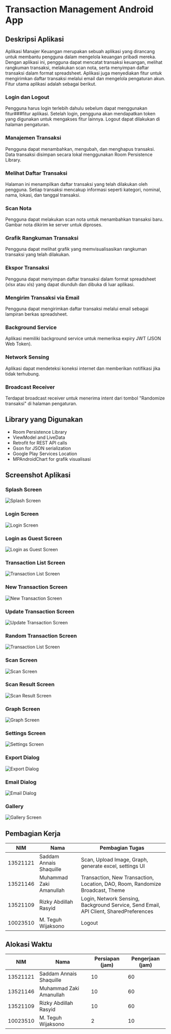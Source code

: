 # Transaction Management Android App

## Deskripsi Aplikasi

Aplikasi Manajer Keuangan merupakan sebuah aplikasi yang dirancang untuk membantu pengguna dalam
mengelola keuangan pribadi mereka. Dengan aplikasi ini, pengguna dapat mencatat transaksi keuangan,
melihat rangkuman transaksi, melakukan scan nota, serta menyimpan daftar transaksi dalam format
spreadsheet. Aplikasi juga menyediakan fitur untuk mengirimkan daftar transaksi melalui email dan
mengelola pengaturan akun. Fitur utama aplikasi adalah sebagai berikut.

### Login dan Logout

Pengguna harus login terlebih dahulu sebelum dapat menggunakan fitur###fitur aplikasi. Setelah
login, pengguna akan mendapatkan token yang digunakan untuk mengakses fitur lainnya. Logout dapat
dilakukan di halaman pengaturan.

### Manajemen Transaksi

Pengguna dapat menambahkan, mengubah, dan menghapus transaksi. Data transaksi disimpan secara lokal
menggunakan Room Persistence Library.

### Melihat Daftar Transaksi

Halaman ini menampilkan daftar transaksi yang telah dilakukan oleh pengguna. Setiap transaksi
mencakup informasi seperti kategori, nominal, nama, lokasi, dan tanggal transaksi.

### Scan Nota

Pengguna dapat melakukan scan nota untuk menambahkan transaksi baru. Gambar nota dikirim ke server
untuk diproses.

### Grafik Rangkuman Transaksi

Pengguna dapat melihat grafik yang memvisualisasikan rangkuman transaksi yang telah dilakukan.

### Ekspor Transaksi

Pengguna dapat menyimpan daftar transaksi dalam format spreadsheet (xlsx atau xls) yang dapat
diunduh dan dibuka di luar aplikasi.

### Mengirim Transaksi via Email

Pengguna dapat mengirimkan daftar transaksi melalui email sebagai lampiran berkas spreadsheet.

### Background Service

Aplikasi memiliki background service untuk memeriksa expiry JWT (JSON Web Token).

### Network Sensing

Aplikasi dapat mendeteksi koneksi internet dan memberikan notifikasi jika tidak terhubung.

### Broadcast Receiver

Terdapat broadcast receiver untuk menerima intent dari tombol "Randomize transaksi" di halaman
pengaturan.

## Library yang Digunakan

- Room Persistence Library
- ViewModel and LiveData
- Retrofit for REST API calls
- Gson for JSON serialization
- Google Play Services Location
- MPAndroidChart for grafik visualisasi

## Screenshot Aplikasi

### Splash Screen

![Splash Screen](./screenshots/splash.jpg)

### Login Screen

![Login Screen](./screenshots/login.jpg)

### Login as Guest Screen

![Login as Guest Screen](./screenshots/login_guest.jpg)

### Transaction List Screen

![Transaction List Screen](./screenshots/transaction_list.jpg)

### New Transaction Screen

![New Transaction Screen](./screenshots/new_transaction.jpg)

### Update Transaction Screen

![Update Transaction Screen](./screenshots/update_transaction.jpg)

### Random Transaction Screen

![Transaction List Screen](./screenshots/random_new_transaction.jpg)

### Scan Screen

![Scan Screen](./screenshots/scan.jpg)

### Scan Result Screen

![Scan Result Screen](./screenshots/scan_result.jpg)

### Graph Screen

![Graph Screen](./screenshots/graph.jpg)

### Settings Screen

![Settings Screen](./screenshots/settings.jpg)

### Export Dialog

![Export Dialog](./screenshots/export.jpg)

### Email Dialog

![Email Dialog](./screenshots/email.jpg)

### Gallery

![Gallery Screen](./screenshots/gallery.jpg)

## Pembagian Kerja

| NIM      | Nama                    | Pembagian Tugas                                                                       |
 |----------|-------------------------|---------------------------------------------------------------------------------------|
| 13521121 | Saddam Annais Shaquille | Scan, Upload Image, Graph, generate excel, settings UI                                |
| 13521146 | Muhammad Zaki Amanullah | Transaction, New Transaction, Location, DAO, Room, Randomize Broadcast, Theme         |
| 13521109 | Rizky Abdillah Rasyid   | Login, Network Sensing, Background Service, Send Email, API Client, SharedPreferences |
| 10023510 | M. Teguh Wijaksono      | Logout                                                                                |

## Alokasi Waktu

| NIM      | Nama                    | Persiapan (jam) | Pengerjaan (jam) |
 |----------|-------------------------|-----------------|------------------|
| 13521121 | Saddam Annais Shaquille | 10              | 60               |
| 13521146 | Muhammad Zaki Amanullah | 10              | 60               |
| 13521109 | Rizky Abdillah Rasyid   | 10              | 60               |
| 10023510 | M. Teguh Wijaksono      | 2               | 10               |